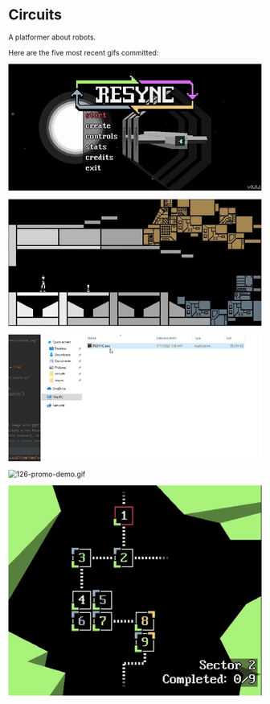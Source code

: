 # Circuits
A platformer about robots.

Here are the five most recent gifs committed:

![129-intro-text.gif](gifs/129-intro-text.gif?raw=true "129-intro-text")

![128-landing.gif](gifs/128-landing.gif?raw=true "128-landing")

![127-splash-screen.gif](gifs/127-splash-screen.gif?raw=true "127-splash-screen")

![126-promo-demo.gif](gifs/126-promo-demo.gif?raw=true "126-promo-demo")

![125-rocks.gif](gifs/125-rocks.gif?raw=true "125-rocks")
